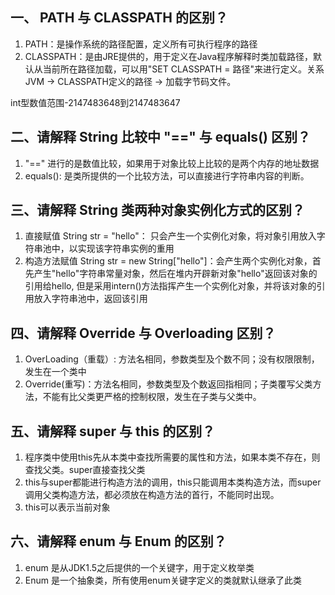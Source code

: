 ## 一、 PATH 与 CLASSPATH 的区别？
1. PATH：是操作系统的路径配置，定义所有可执行程序的路径
2. CLASSPATH：是由JRE提供的，用于定义在Java程序解释时类加载路径，默认从当前所在路径加载，可以用"SET CLASSPATH = 路径"来进行定义。关系 JVM -> CLASSPATH定义的路径 -> 加载字节码文件。

int型数值范围-2147483648到2147483647

## 二、请解释 String 比较中 "==" 与 equals() 区别？
1. "==" 进行的是数值比较，如果用于对象比较上比较的是两个内存的地址数据
2. equals(): 是类所提供的一个比较方法，可以直接进行字符串内容的判断。 

## 三、请解释 String 类两种对象实例化方式的区别？
1. 直接赋值 String str = "hello"： 只会产生一个实例化对象，将对象引用放入字符串池中，以实现该字符串实例的重用
2. 构造方法赋值 String str = new String["hello"]：会产生两个实例化对象，首先产生"hello"字符串常量对象，然后在堆内开辟新对象"hello"返回该对象的引用给hello, 但是采用intern()方法指挥产生一个实例化对象，并将该对象的引用放入字符串池中，返回该引用

## 四、请解释 Override 与 Overloading 区别？
1. OverLoading（重载）: 方法名相同，参数类型及个数不同；没有权限限制，发生在一个类中
2. Override(重写)：方法名相同，参数类型及个数返回指相同；子类覆写父类方法，不能有比父类更严格的控制权限，发生在子类与父类中。

## 五、请解释 super 与 this 的区别？
1. 程序类中使用this先从本类中查找所需要的属性和方法，如果本类不存在，则查找父类。super直接查找父类
2. this与super都能进行构造方法的调用，this只能调用本类构造方法，而super调用父类构造方法，都必须放在构造方法的首行，不能同时出现。
3. this可以表示当前对象

## 六、请解释 enum 与 Enum 的区别？
1. enum 是从JDK1.5之后提供的一个关键字，用于定义枚举类
2. Enum 是一个抽象类，所有使用enum关键字定义的类就默认继承了此类




